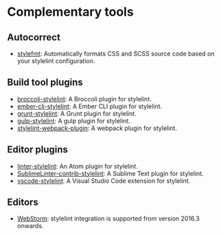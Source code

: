 # Complementary tools

## Autocorrect

-   [stylefmt](https://github.com/morishitter/stylefmt): Automatically formats CSS and SCSS source code based on your stylelint configuration.

## Build tool plugins

-   [broccoli-stylelint](https://github.com/billybonks/broccoli-stylelint): A Broccoli plugin for stylelint.
-   [ember-cli-stylelint](https://github.com/billybonks/ember-cli-stylelint): A Ember CLI plugin for stylelint.
-   [grunt-stylelint](https://github.com/wikimedia/grunt-stylelint): A Grunt plugin for stylelint.
-   [gulp-stylelint](https://github.com/olegskl/gulp-stylelint): A gulp plugin for stylelint.
-   [stylelint-webpack-plugin](https://github.com/vieron/stylelint-webpack-plugin): A webpack plugin for stylelint.

## Editor plugins

-   [linter-stylelint](https://github.com/AtomLinter/linter-stylelint): An Atom plugin for stylelint.
-   [SublimeLinter-contrib-stylelint](https://github.com/kungfusheep/SublimeLinter-contrib-stylelint): A Sublime Text plugin for stylelint.
-   [vscode-stylelint](https://github.com/shinnn/vscode-stylelint): A Visual Studio Code extension for stylelint.

## Editors

-   [WebStorm](https://blog.jetbrains.com/webstorm/2016/09/webstorm-2016-3-eap-163-4830-stylelint-usages-for-default-exports-and-more/): stylelint integration is supported from version 2016.3 onwards.
